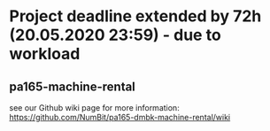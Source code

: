 # Project deadline extended by 72h (20.05.2020 23:59) - due to workload 

## pa165-machine-rental
see our Github wiki page for more information:
https://github.com/NumBit/pa165-dmbk-machine-rental/wiki


